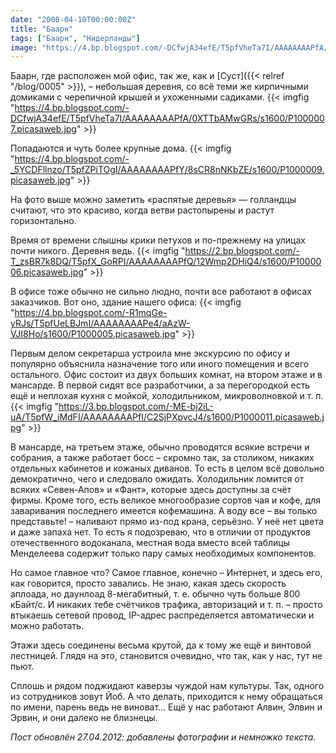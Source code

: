 ```yaml
---
date: "2008-04-10T00:00:00Z"
title: "Баарн"
tags: ["Баарн", "Нидерланды"]
image: "https://4.bp.blogspot.com/-DCfwjA34efE/T5pfVheTa7I/AAAAAAAAPfA/0XTTbAMwGRs/s1600/P1000007.picasaweb.jpg"
---
```


Баарн, где расположен мой офис, так же, как и [Суст]({{< relref "/blog/0005" >}}), – небольшая деревня, со всё теми же кирпичными домиками с черепичной крышей и ухоженными садиками.
{{< imgfig "https://4.bp.blogspot.com/-DCfwjA34efE/T5pfVheTa7I/AAAAAAAAPfA/0XTTbAMwGRs/s1600/P1000007.picasaweb.jpg" >}}

<!--more-->

Попадаются и чуть более крупные дома.
{{< imgfig "https://4.bp.blogspot.com/-_5YCDFllnzo/T5pfZPiTOgI/AAAAAAAAPfY/8sCR8nNKbZE/s1600/P1000009.picasaweb.jpg" >}}

На фото выше можно заметить «распятые деревья» — голландцы считают, что это красиво, когда ветви растопырены и растут горизонтально.

Время от времени слышны крики петухов и по-прежнему на улицах почти никого. Деревня ведь.
{{< imgfig "https://2.bp.blogspot.com/-T_zsBR7k8DQ/T5pfX_GoRPI/AAAAAAAAPfQ/12Wmp2DHiQ4/s1600/P1000006.picasaweb.jpg" >}}

В офисе тоже обычно не сильно людно, почти все работают в офисах заказчиков. Вот оно, здание нашего офиса:
{{< imgfig "https://4.bp.blogspot.com/-R1mqGe-yRJs/T5pfUeLBJmI/AAAAAAAAPe4/aAzW-VJI8Ho/s1600/P1000005.picasaweb.jpg" >}}

Первым делом секретарша устроила мне экскурсию по офису и популярно объяснила назначение того или иного помещения и всего остального. Офис состоит из двух больших комнат, на втором этаже и в мансарде. В первой сидят все разработчики, а за перегородкой есть ещё и неплохая кухня с мойкой, холодильником, микроволновкой и т. п.
{{< imgfig "https://3.bp.blogspot.com/-ME-bj2iL-uA/T5pfW_iMdFI/AAAAAAAAPfI/C2SjPXpvcJ4/s1600/P1000011.picasaweb.jpg" >}}

В мансарде, на третьем этаже, обычно проводятся всякие встречи и собрания, а также работает босс – скромно так, за столиком, никаких отдельных кабинетов и кожаных диванов. То есть в целом всё довольно демократично, чего и следовало ожидать. Холодильник ломится от всяких «Севен-Апов» и «Фант», которые здесь доступны за счёт фирмы. Кроме того, есть великое многообразие сортов чая и кофе, для заваривания последнего имеется кофемашина. А воду все – вы только представьте! – наливают прямо из-под крана, серьёзно. У неё нет цвета и даже запаха нет. То есть я подозреваю, что в отличии от продуктов отечественного водоканала, местная вода вместо всей таблицы Менделеева содержит только пару самых необходимых компонентов.

Но самое главное что? Самое главное, конечно – Интернет, и здесь его, как говорится, просто завались. Не знаю, какая здесь скорость аплоада, но даунлоад 8-мегабитный, т. е. обычно чуть больше 800 кБайт/с. И никаких тебе счётчиков трафика, авторизаций и т. п. – просто втыкаешь сетевой провод, IP-адрес распределяется автоматически и можно работать.

Этажи здесь соединены весьма крутой, да к тому же ещё и винтовой лестницей. Глядя на это, становится очевидно, что так, как у нас, тут не пьют.

Сплошь и рядом поджидают каверзы чуждой нам культуры. Так, одного из сотрудников зовут Йоб. А что делать, приходится к нему обращаться по имени, парень ведь не виноват… Ещё у нас работают Алвин, Элвин и Эрвин, и они далеко не близнецы.

*Пост обновлён 27.04.2012: добавлены фотографии и немножко текста.*
